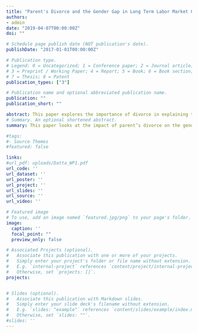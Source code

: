 ```yaml
---
title: "Parent's Divorce and the Gender Gap in Long Term Labor Market Outcomes"
authors:
- admin
date: "2019-04-07T00:00:00Z"
doi: ""

# Schedule page publish date (NOT publication's date).
publishDate: "2017-01-01T00:00:00Z"

# Publication type.
# Legend: 0 = Uncategorized; 1 = Conference paper; 2 = Journal article;
# 3 = Preprint / Working Paper; 4 = Report; 5 = Book; 6 = Book section;
# 7 = Thesis; 8 = Patent
publication_types: ["3"]

# Publication name and optional abbreviated publication name.
publication: ""
publication_short: ""

abstract: This paper explores the importance of divorce in explaining the gender gap in children’s long term educational outcomes. I find large differences in gender gap between divorced and nondivorced families. Boys perform much worse in divorced families. I use a sibling fixed effects model to find that relative to their sisters, boys in divorced families have lower likelihood of graduating high school and attending college. My results show that boys likelihood of graduating high school declines by 6.4 percentage points if their parents are divorced before they turn 13, and their chances of attending college decline by 12.2 percentage points if they are a teenager at the time of divorce. I find that divorce of parents is unrelated to the gender gap in achievement scores. My event study models show a drop in boys achievement scores relative to girls around the time of divorce.
# Summary. An optional shortened abstract.
summary: This paper looks at the impact of parent’s divorce on the gender gap in childrens long term labor market outcomes. I find that boys whose parents are divorced are less likely to graduate high school and attend college compared to their sisters.

#tags:
#- Source Themes
#featured: false

links:
#url_pdf: uploads/Datta_WP1.pdf
url_code: ''
url_dataset: ''
url_poster: ''
url_project: ''
url_slides: ''
url_source: ''
url_video: ''

# Featured image
# To use, add an image named `featured.jpg/png` to your page's folder. 
image:
  caption: ''
  focal_point: ""
  preview_only: false

# Associated Projects (optional).
#   Associate this publication with one or more of your projects.
#   Simply enter your project's folder or file name without extension.
#   E.g. `internal-project` references `content/project/internal-project/index.md`.
#   Otherwise, set `projects: []`.
projects:


# Slides (optional).
#   Associate this publication with Markdown slides.
#   Simply enter your slide deck's filename without extension.
#   E.g. `slides: "example"` references `content/slides/example/index.md`.
#   Otherwise, set `slides: ""`.
#slides: ''
---
```




